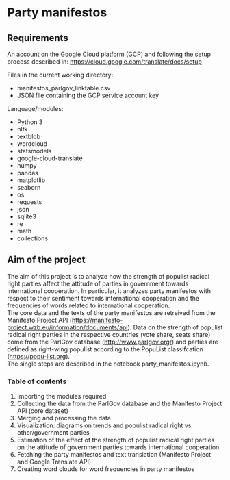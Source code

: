 # Party manifestos

## Requirements

An account on the Google Cloud platform (GCP) and following the setup process described in: https://cloud.google.com/translate/docs/setup

Files in the current working directory:
* manifestos_parlgov_linktable.csv
* JSON file containing the GCP service account key 

Language/modules:
* Python 3
* nltk
* textblob
* wordcloud
* statsmodels
* google-cloud-translate
* numpy
* pandas
* matplotlib
* seaborn
* os
* requests
* json
* sqlite3
* re
* math
* collections

## Aim of the project

The aim of this project is to analyze how the strength of populist radical right parties affect the attitude of parties in government towards international cooperation. In particular, it analyzes party manifestos with respect to their sentiment towards international cooperation and the frequencies of words related to international cooperation.<br>
The core data and the texts of the party manifestos are retreived from the Manifesto Project API (https://manifesto-project.wzb.eu/information/documents/api). Data on the strength of populist radical right parties in the respective countries (vote share, seats share) come from the ParlGov database (http://www.parlgov.org/) and parties are defined as right-wing populist according to the PopuList classifcation (https://popu-list.org).<br>
The single steps are described in the notebook party_manifestos.ipynb.

### Table of contents
1. Importing the modules required
1. Collecting the data from the ParlGov database and the Manifesto Project API (core dataset)
2. Merging and processing the data
3. Visualization: diagrams on trends and populist radical right vs. other/government parties
4. Estimation of the effect of the strength of populist radical right parties on the attitude of government parties towards international cooperation
5. Fetching the party manifestos and text translation (Manifesto Project and Google Translate API)
6. Creating word clouds for word frequencies in party manifestos
